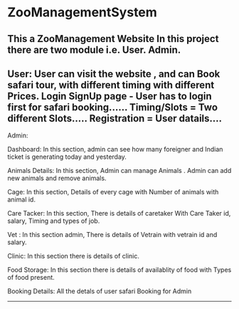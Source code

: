 # ZooManagementSystem
This a ZooManagement Website 
In this project there are two module i.e.
User.
Admin.
-----------------------------------------------------------------------------------------------------------------------------------------------------------------------------------
User:
User can visit the website , and can Book safari tour, with different timing with different Prices.
Login SignUp page - User has to login first for safari booking......
Timing/Slots = Two different Slots.....
Registration = User datails....
----------------------------------------------------------------------------------------------------------------------------------------------------------------------------------
Admin:

Dashboard: In this section, admin can see how many foreigner and Indian ticket is generating today and yesterday.

Animals Details: In this section, Admin can manage Animals . Admin can add new animals and remove animals.

Cage: In this section, Details of every cage with Number of animals with animal id.

Care Tacker: In this section, There is details of caretaker With Care Taker id, salary, Timing and types of job.

Vet : In this section admin, There is details of Vetrain with vetrain id and salary.

Clinic: In this section there is details of clinic.

Food Storage: In this section there is details of availablity of food with Types of food present.

Booking Details: All the detals of user safari Booking for Admin

---------------------------------------------------------------------------------------------------------------------------------------------------------------------------------
